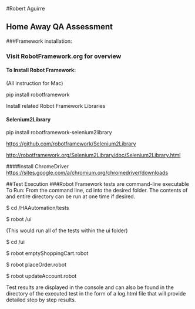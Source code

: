 #Robert Aguirre
## Home Away QA Assessment

###Framework installation:
### Visit RobotFramework.org for overview
#### To Install Robot Framework:
(All instruction for Mac)

pip install robotframework

Install related Robot Framework Libraries

#### Selenium2Library
pip install robotframework-selenium2library

https://github.com/robotframework/Selenium2Library

http://robotframework.org/Selenium2Library/doc/Selenium2Library.html

####Install ChromeDriver
https://sites.google.com/a/chromium.org/chromedriver/downloads


##Test Execution
###Robot Framework tests are command-line executable
To Run:  From the command line, cd into the desired folder.  The contents of and entire directory can be run at one time if desired.

$ cd /HAAutomation/tests

$ robot /ui

(This would run all of the tests within the ui folder)

$ cd /ui

$ robot emptyShoppingCart.robot


$ robot placeOrder.robot

$ robot updateAccount.robot

Test results are displayed in the console and can also be found in the directory of the executed test in the form of a log.html file that will provide detailed step by step results.